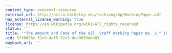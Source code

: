 ```yaml
---
content_type: external-resource
external_url: http://astro.berkeley.edu/~echiang/bp/WorkingPaper.pdf
has_external_license_warning: true
license: https://en.wikipedia.org/wiki/All_rights_reserved
status: ''
title: '"The Amount and Fate of the Oil. Staff Working Paper No. 3." (PDF)'
uid: 5ff0086c-51e9-4ef5-92c9-dee96394db83
wayback_url: ''
---
```

